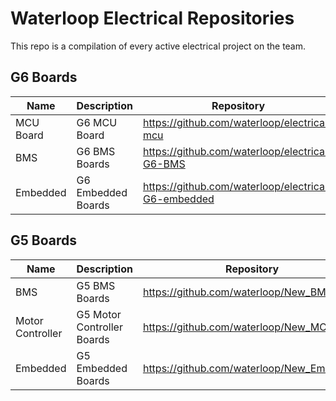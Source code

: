 # Waterloop Electrical Repositories

This repo is a compilation of every active electrical project on the team.

## G6 Boards

| Name             | Description                 | Repository                                                   |
| ---------------- | --------------------------- | ------------------------------------------------------------ |
| MCU Board        | G6 MCU Board                | https://github.com/waterloop/electrical-mcu                  |
| BMS              | G6 BMS Boards               | https://github.com/waterloop/electrical-G6-BMS               |
| Embedded         | G6 Embedded Boards          | https://github.com/waterloop/electrical-G6-embedded          |

## G5 Boards

| Name             | Description                 | Repository                                                   |
| ---------------- | --------------------------- | ------------------------------------------------------------ |
| BMS              | G5 BMS Boards               | https://github.com/waterloop/New_BMS                         |
| Motor Controller | G5 Motor Controller Boards  | https://github.com/waterloop/New_MC                          |
| Embedded         | G5 Embedded Boards          | https://github.com/waterloop/New_Embedded                    |




